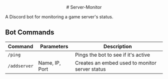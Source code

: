 <p align="center"> 
  # Server-Monitor 
</p>

A Discord bot for monitoring a game server's status. 

## Bot Commands

| Command | Parameters | Description |
| - | - | - |
| `/ping` |  | Pings the bot to see if it's active |
| `/addserver` | Name, IP, Port| Creates an embed used to monitor server status |
